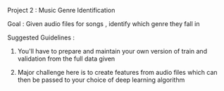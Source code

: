 Project 2 : Music Genre Identification

Goal : Given audio files for songs , identify which genre they fall in 

Suggested Guidelines : 

1. You'll have to prepare and maintain your own version of train and validation from the full data given 

2. Major challenge here is to create features from audio files which can then be passed to your choice of deep learning algorithm 

